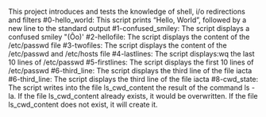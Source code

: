 This project introduces and tests the knowledge of shell, i/o redirections and filters
#0-hello_world: This script prints “Hello, World”, followed by a new line to the standard output
#1-confused_smiley: The script displays a confused smiley "(Ôo)'
#2-hellofile: The script displays the content of the /etc/passwd file 
#3-twofiles: The script displays the content of the /etc/passwd and /etc/hosts file
#4-lastlines: The script displays:wq the last 10 lines of /etc/passwd
#5-firstlines: The script displays the first 10 lines of /etc/passwd
#6-third_line: The script displays the third line of the file iacta
#6-third_line: The script displays the third line of the file iacta
#8-cwd_state: The script writes into the file ls_cwd_content the result of the command ls -la. If the file ls_cwd_content already exists, it would be overwritten. If the file ls_cwd_content does not exist, it will create it.
